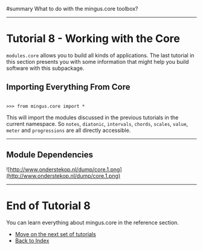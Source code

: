 ﻿#summary What to do with the mingus.core toolbox?


---


# Tutorial 8 - Working with the Core #

`modules.core` allows you to build all kinds of applications. The last tutorial in this section presents you with some information that might help you build software with this subpackage.

## Importing Everything From Core ##

```

>>> from mingus.core import *

```

This will import the modules discussed in the previous tutorials in the current namespace. So `notes`, `diatonic`, `intervals`, `chords`, `scales`, `value`, `meter` and `progressions` are all directly accessible.


---


## Module Dependencies ##

![http://www.onderstekop.nl/dump/core.1.png](http://www.onderstekop.nl/dump/core.1.png)


---



# End of Tutorial 8 #

You can learn everything about mingus.core in the reference section.

  * [Move on the next set of tutorials](tutorialNoteModule.md)
  * [Back to Index](mingusIndex.md)